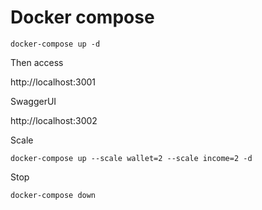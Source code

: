 # Docker compose

```
docker-compose up -d
```

Then access 

http://localhost:3001

SwaggerUI

http://localhost:3002


Scale 

```
docker-compose up --scale wallet=2 --scale income=2 -d
```


Stop

```
docker-compose down
```